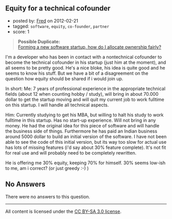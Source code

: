 ## Equity for a technical cofounder

- posted by: [Fred](https://stackexchange.com/users/-1/16553-fred) on 2012-02-21
- tagged: `software`, `equity`, `co-founder`, `partner`
- score: 1

> **Possible Duplicate:**  
> [Forming a new software startup, how do I allocate ownership fairly?](http://answers.onstartups.com/questions/6949/forming-a-new-software-startup-how-do-i-allocate-ownership-fairly)  

<!-- End of automatically inserted text -->

I'm a developer who has been in contact with a nontechnical cofounder to become the technical cofounder in his startup (just him at the moment), and all seems to be pretty good. He's a nice bloke, his idea is quite good and he seems to know his stuff.
But we have a bit of a disagreement on the question how equity should be shared if i would join up.

In short:
Me: 7 years of professional experience in the appropriate technical fields (about 12 when counting hobby / study), will bring in about 70.000 dollar to get the startup moving and will quit my current job to work fulltime on this startup. I will handle all technical aspects.

Him:
Currently studying to get his MBA, but willing to halt his study to work fulltime in this startup. Has no start-up experience. Will not bring in any money. He had the original idea for this piece of software and will handle the business side of things. Furthermore he has paid an Indian business around 5000 dollar to build an initial version of the software.
I have not been able to see the code of this initial version, but its way too slow for actual use has lots of missing features (i'd say about 30% feature complete). It's not fit for real use and will probably need to be completely rewritten.

He is offering me 30% equity, keeping 70% for himself. 30% seems low-ish to me, am i correct? (or just greedy :-) )

## No Answers

There were no answers to this question.


---

All content is licensed under the [CC BY-SA 3.0 license](https://creativecommons.org/licenses/by-sa/3.0/).
